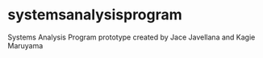 # systemsanalysisprogram

Systems Analysis Program prototype created by Jace Javellana and Kagie Maruyama

